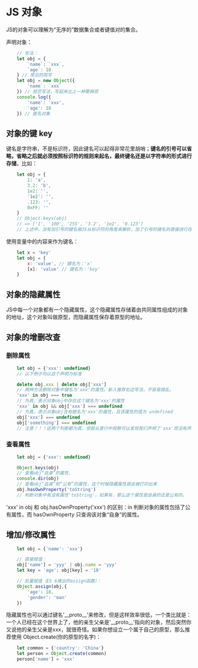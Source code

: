 <!-- 03.10：2h -->
# JS 对象
JS的对象可以理解为“无序的”数据集合或者键值对的集合。

声明对象：
``` JavaScript
    // 写法：
    let obj = {
        `name`: `xxx`,
        `age`: 18
    } // 常见的简写
    let obj = new Object({
        `name`: `xxx`
    }) // 规范写法，写起来比上一种要麻烦
    console.log({
        'name': 'xxx',
        'age': 18
    }) // 匿名对象
```

## 对象的键 key

键名是字符串，不是标识符，因此键名可以起得非常花里胡哨；<strong>键名的引号可以省略，省略之后就必须按照标识符的规则来起名，最终键名还是以字符串的形式进行存储</strong>，比如：

``` JavaScript
    let obj = {
        1: 'a',
        3.2: 'b',
        1e2: '',
        '1e2': '',
        .123: '',
        0xFF: ''
    }
    // Object.keys(obj)
    // => ['1', '100', '255', '3.2', '1e2', '0.123']
    // 上述中，没有加引号的键名被JS从标识符的角度来解析，加了引号的键名则直接进行存储。
```

使用变量中的内容来作为键名：

``` JavaScript
    let x = 'key'
    let obj = {
        x: 'value', // 键名为：'x'
        [x]: 'value' // 键名为：'key'
    }
```

## 对象的隐藏属性
JS中每一个对象都有一个隐藏属性，这个隐藏属性存储着由共同属性组成的对象的地址，这个对象叫做原型，而隐藏属性保存着原型的地址。

## 对象的增删改查
### 删除属性
``` JavaScript
    let obj = {'xxx': undefined}
    // 以下例子均以这个声明为标准

    delete obj.xxx | delete obj['xxx']
    // 两种方法删除对象中键名为'xxx'的属性。新人推荐右边写法，不容易搞乱。
    'xxx' in obj === true
    // 为真，表示对象obj中存在这个键名为'xxx'的属性
    'xxx' in obj && obj['xxx'] === undefined
    // 为真，表示对象obj含有键名为'xxx'的属性，且该属性的值为 undefined
    obj['xxx'] === undefined
    obj['something'] === undefined
    // 注意！！！这两个判断都为真，但是从首行中观察可以发现我们声明了'xxx'而没有声明'something'！所以，obj['xxx'] === undefined 不能判断对象是否存在属性'xxx'，必须要通过关键字 in 来判断对象中是否有某个属性。
```

### 查看属性
``` JavaScript
    let obj = {'xxx': undefined}

    Object.keys(obj)
    // 查看obj“自身”的属性，
    console.dir(obj)
    // 查看obj“自身”和“公有”的属性，这个时候隐藏属性就会被打印出来
    obj.hasOwnProperty('toString')
    // 判断对象中有没有属性'toString'，如果有，那么这个属性是自身的还是公有的。
```
'xxx' in obj 和 obj.hasOwnProperty('xxx') 的区别：in 判断对象的属性包括了公有属性，而 hasOwnProperty 只查询该对象“自身”的属性。

## 增加/修改属性
``` JavaScript
    let obj = {'name': 'xxx'}

    // 直接赋值：
    obj['name'] = 'yyy' | obj.name = 'yyy'
    let key = 'age'; obj[key] = '18'

    // 批量赋值（ES 6推出的assign函数）：
    Object.assign(obj,{
        'age': 18,
        'gender': 'man'
    })

```
隐藏属性也可以通过键名'\_\_proto__'来修改，但是这样效率很低，一个类比就是：一个人已经在这个世界上了，他的亲生父亲是'\_\_proto__'指向的对象，然后突然你又说他的亲生父亲是xxx，就很奇怪。如果你想设立一个属于自己的原型，那么推荐使用 Object.create(你的原型的名字)：
``` JavaScript
    let common = {'country': 'China'}
    let person = Object.create(common)
    person['name'] = 'xxx'
```

